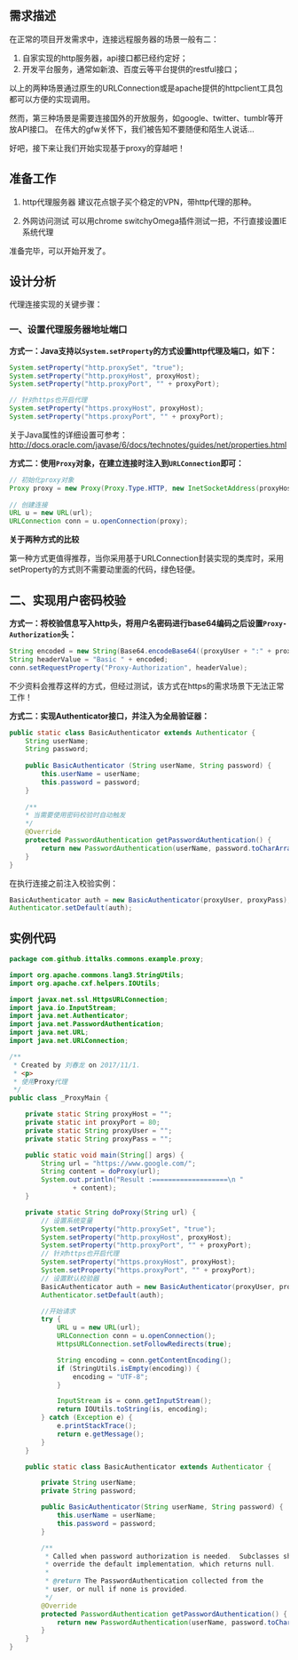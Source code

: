 ## 需求描述

在正常的项目开发需求中，连接远程服务器的场景一般有二：
1. 自家实现的http服务器，api接口都已经约定好；
2. 开发平台服务，通常如新浪、百度云等平台提供的restful接口；

以上的两种场景通过原生的URLConnection或是apache提供的httpclient工具包都可以方便的实现调用。
 
然而，第三种场景是需要连接国外的开放服务，如google、twitter、tumblr等开放API接口。
在伟大的gfw关怀下，我们被告知不要随便和陌生人说话...

好吧，接下来让我们开始实现基于proxy的穿越吧！

## 准备工作

1. http代理服务器
    建议花点银子买个稳定的VPN，带http代理的那种。
 
2. 外网访问测试
    可以用chrome switchyOmega插件测试一把，不行直接设置IE系统代理

准备完毕，可以开始开发了。

## 设计分析

代理连接实现的关键步骤：

### 一、设置代理服务器地址端口

**方式一：Java支持以`System.setProperty`的方式设置http代理及端口，如下：**

```java    
System.setProperty("http.proxySet", "true");
System.setProperty("http.proxyHost", proxyHost);
System.setProperty("http.proxyPort", "" + proxyPort);

// 针对https也开启代理
System.setProperty("https.proxyHost", proxyHost);
System.setProperty("https.proxyPort", "" + proxyPort);
```

关于Java属性的详细设置可参考：<http://docs.oracle.com/javase/6/docs/technotes/guides/net/properties.html>

**方式二：使用`Proxy`对象，在建立连接时注入到`URLConnection`即可：**

```java
// 初始化proxy对象
Proxy proxy = new Proxy(Proxy.Type.HTTP, new InetSocketAddress(proxyHost, proxyPort));
 
// 创建连接
URL u = new URL(url);
URLConnection conn = u.openConnection(proxy);
```

**关于两种方式的比较**
        
第一种方式更值得推荐，当你采用基于URLConnection封装实现的类库时，采用setProperty的方式则不需要动里面的代码，绿色轻便。

## 二、实现用户密码校验

**方式一：将校验信息写入http头，将用户名密码进行base64编码之后设置`Proxy-Authorization`头：**

```java
String encoded = new String(Base64.encodeBase64((proxyUser + ":" + proxyPass).getBytes()));
String headerValue = "Basic " + encoded;
conn.setRequestProperty("Proxy-Authorization", headerValue);
```

不少资料会推荐这样的方式，但经过测试，该方式在https的需求场景下无法正常工作！

**方式二：实现Authenticator接口，并注入为全局验证器：**

```java
public static class BasicAuthenticator extends Authenticator {
    String userName;
    String password;
 
    public BasicAuthenticator (String userName, String password) {
        this.userName = userName;
        this.password = password;
    }
     
    /**
    * 当需要使用密码校验时自动触发
    */
    @Override
    protected PasswordAuthentication getPasswordAuthentication() {
        return new PasswordAuthentication(userName, password.toCharArray());
    }
}
```

在执行连接之前注入校验实例：

```java
BasicAuthenticator auth = new BasicAuthenticator(proxyUser, proxyPass);  
Authenticator.setDefault(auth);
```

## 实例代码

```java
package com.github.ittalks.commons.example.proxy;

import org.apache.commons.lang3.StringUtils;
import org.apache.cxf.helpers.IOUtils;

import javax.net.ssl.HttpsURLConnection;
import java.io.InputStream;
import java.net.Authenticator;
import java.net.PasswordAuthentication;
import java.net.URL;
import java.net.URLConnection;

/**
 * Created by 刘春龙 on 2017/11/1.
 * <p>
 * 使用Proxy代理
 */
public class _ProxyMain {

    private static String proxyHost = "";
    private static int proxyPort = 80;
    private static String proxyUser = "";
    private static String proxyPass = "";

    public static void main(String[] args) {
        String url = "https://www.google.com/";
        String content = doProxy(url);
        System.out.println("Result :===================\n "
                + content);
    }

    private static String doProxy(String url) {
        // 设置系统变量
        System.setProperty("http.proxySet", "true");
        System.setProperty("http.proxyHost", proxyHost);
        System.setProperty("http.proxyPort", "" + proxyPort);
        // 针对https也开启代理
        System.setProperty("https.proxyHost", proxyHost);
        System.setProperty("https.proxyPort", "" + proxyPort);
        // 设置默认校验器
        BasicAuthenticator auth = new BasicAuthenticator(proxyUser, proxyPass);
        Authenticator.setDefault(auth);

        //开始请求
        try {
            URL u = new URL(url);
            URLConnection conn = u.openConnection();
            HttpsURLConnection.setFollowRedirects(true);

            String encoding = conn.getContentEncoding();
            if (StringUtils.isEmpty(encoding)) {
                encoding = "UTF-8";
            }

            InputStream is = conn.getInputStream();
            return IOUtils.toString(is, encoding);
        } catch (Exception e) {
            e.printStackTrace();
            return e.getMessage();
        }
    }

    public static class BasicAuthenticator extends Authenticator {

        private String userName;
        private String password;

        public BasicAuthenticator(String userName, String password) {
            this.userName = userName;
            this.password = password;
        }

        /**
         * Called when password authorization is needed.  Subclasses should
         * override the default implementation, which returns null.
         *
         * @return The PasswordAuthentication collected from the
         * user, or null if none is provided.
         */
        @Override
        protected PasswordAuthentication getPasswordAuthentication() {
            return new PasswordAuthentication(userName, password.toCharArray());
        }
    }
}
```